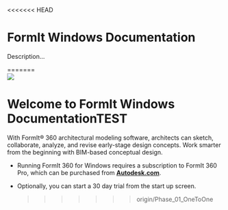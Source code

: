 &lt;&lt;&lt;&lt;&lt;&lt;&lt; HEAD

# FormIt Windows Documentation

Description...

=======  
![](./Appendix/images/b5030b43-df24-4259-ad6a-94bcad61bc78.png)

# Welcome to FormIt Windows DocumentationTEST

With FormIt® 360 architectural modeling software, architects can sketch, collaborate, analyze, and revise early-stage design concepts. Work smarter from the beginning with BIM-based conceptual design.

* Running FormIt 360 for Windows requires a subscription to FormIt 360 Pro, which can be purchased from [**Autodesk.com**](http://www.autodesk.com/store/products/formit-360-pro?licenseType=cloudSub&term=1month&support=basic).

* Optionally, you can start a 30 day trial from the start up screen.

  > > > > > > > origin/Phase\_01\_OneToOne



